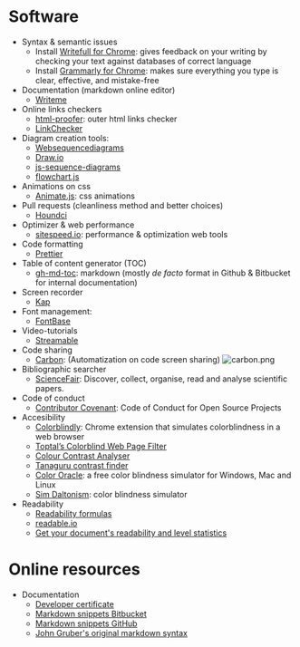 # Software

* Syntax & semantic issues
	 - Install [Writefull for Chrome](https://chrome.google.com/webstore/detail/writefull/aolaabonkiegkggfdgjjehchjmjfanng/related): gives feedback on your writing by checking your text against databases of correct language
	 - Install [Grammarly for Chrome](https://chrome.google.com/webstore/detail/grammarly-for-chrome/kbfnbcaeplbcioakkpcpgfkobkghlhen): makes sure everything you type is clear, effective, and mistake-free
* Documentation (markdown online editor)
	 - [Writeme](http://writeme.mattstow.com/)
* Online links checkers
	 - [html-proofer](https://github.com/gjtorikian/html-proofer): outer html links checker 
	 - [LinkChecker](https://www.deadlinkchecker.com/)
* Diagram creation tools:
     - [Websequencediagrams](https://www.websequencediagrams.com/)
	 - [Draw.io](https://www.draw.io/)
	 - [js-sequence-diagrams](https://bramp.github.io/js-sequence-diagrams/)
	 - [flowchart.js](http://flowchart.js.org/)
* Animations on css
	 - [Animate.js](https://github.com/juliangarnier/anime/): css animations
* Pull requests (cleanliness method and better choices)
	 - [Houndci](https://houndci.com/)
* Optimizer & web performance
     - [sitespeed.io](https://www.sitespeed.io/): performance & optimization web tools
* Code formatting
	 - [Prettier](https://prettier.io)
* Table of content generator (TOC)
	 - [gh-md-toc](https://github.com/ekalinin/github-markdown-toc): markdown (mostly _de facto_ format in Github & Bitbucket for internal documentation)
* Screen recorder
	 - [Kap](https://getkap.co/)
* Font management:
     - [FontBase](https://fontba.se/)
* Video-tutorials
	 - [Streamable](https://streamable.com/)
* Code sharing
	 - [Carbon](https://carbon.now.sh/): (Automatization on code screen sharing)
	 ![carbon.png](https://bitbucket.org/repo/ekyaeEE/images/1017584571-carbon.png)
* Bibliographic searcher
     - [ScienceFair](http://sciencefair-app.com): Discover, collect, organise, read and analyse scientific papers.
* Code of conduct
	 - [Contributor Covenant](https://www.contributor-covenant.org/): Code of Conduct for Open Source Projects
* Accesibility
	 - [Colorblindly](https://chrome.google.com/webstore/detail/colorblindly/floniaahmccleoclneebhhmnjgdfijgg): Chrome extension that simulates colorblindness in a web browser
	 - [Toptal’s Colorblind Web Page Filter](https://www.toptal.com/designers/colorfilter)
	 - [Colour Contrast Analyser](https://github.com/ThePacielloGroup/CCAe/releases/tag/v1.0.0)
	 - [Tanaguru contrast finder](https://github.com/Tanaguru/Contrast-Finder)
	 - [Color Oracle](https://colororacle.org/): a free color blindness simulator for Windows, Mac and Linux
	 - [Sim Daltonism](https://michelf.ca/projects/sim-daltonism/): color blindness simulator
* Readability
	 - [Readability formulas](https://en.wikipedia.org/wiki/Readability#Popular_readability_formulas)
	 - [readable.io](https://app.readable.com/text/?demo)
	 - [Get your document's readability and level statistics](https://support.office.com/en-us/article/get-your-document-s-readability-and-level-statistics-85b4969e-e80a-4777-8dd3-f7fc3c8b3fd2?ui=en-US&rs=en-US&ad=US)
	 
# Online resources
* Documentation
     - [Developer certificate](https://developercertificate.org/)
	 - [Markdown snippets Bitbucket](https://bitbucket.org/tutorials/markdowndemo)
	 - [Markdown snippets GitHub](https://guides.github.com/features/mastering-markdown/)
	 - [John Gruber's original markdown syntax](https://daringfireball.net/projects/markdown/syntax.text)